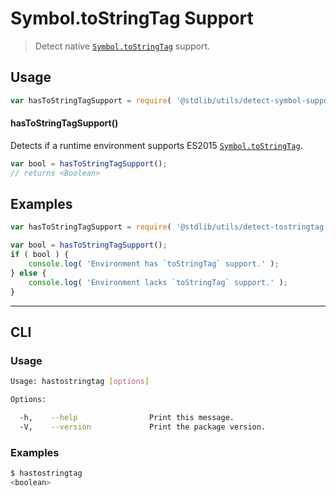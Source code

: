 # Symbol.toStringTag Support

> Detect native [`Symbol.toStringTag`][symbol] support.

<!-- <usage> -->

## Usage

``` javascript
var hasToStringTagSupport = require( '@stdlib/utils/detect-symbol-support' );
```

#### hasToStringTagSupport()

Detects if a runtime environment supports ES2015 [`Symbol.toStringTag`][symbol].

``` javascript
var bool = hasToStringTagSupport();
// returns <Boolean>
```

<!-- </usage> -->


<!-- <examples> -->

## Examples

``` javascript
var hasToStringTagSupport = require( '@stdlib/utils/detect-tostringtag-support' );

var bool = hasToStringTagSupport();
if ( bool ) {
    console.log( 'Environment has `toStringTag` support.' );
} else {
    console.log( 'Environment lacks `toStringTag` support.' );
}
```

<!-- </examples> -->

---

<!-- <cli> -->

## CLI

<!-- <usage> -->

### Usage

``` bash
Usage: hastostringtag [options]

Options:

  -h,    --help                Print this message.
  -V,    --version             Print the package version.
```

<!-- </usage> -->

<!-- <examples> -->

### Examples

``` bash
$ hastostringtag
<boolean>
```

<!-- </examples> -->

<!-- </cli> -->


<!-- <links> -->

[symbol]: https://developer.mozilla.org/en-US/docs/Web/JavaScript/Reference/Global_Objects/Symbol

<!-- </links> -->
